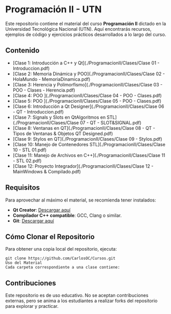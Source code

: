# Programación II - UTN

Este repositorio contiene el material del curso **Programación II** dictado en la Universidad Tecnológica Nacional (UTN). Aquí encontrarás recursos, ejemplos de código y ejercicios prácticos desarrollados a lo largo del curso.

## Contenido

- [Clase 1: Introducción a C++ y Qt](./ProgramacionII/Clases/Clase 01 - Introduccion.pdf)
- [Clase 2: Memoria Dinámica y POO](./ProgramacionII/Clases/Clase 02 - HolaMundo - MemoriaDinamica.pdf)
- [Clase 3: Herencia y Polimorfismo](./ProgramacionII/Clases/Clase 03 - POO - Clases - Herencia.pdf)
- [Clase 4: POO ](./ProgramacionII/Clases/Clase 04 - POO - Clases.pdf)
- [Clase 5: POO ](./ProgramacionII/Clases/Clase 05 - POO - Clases.pdf)
- [Clase 6: Introducción a Qt Designer](./ProgramacionII/Clases/Clase 06 - QT - Introduccion.pdf)
- [Clase 7: Signals y Slots en QtAlgoritmos en STL](./ProgramacionII/Clases/Clase 07 - QT - SLOT&SIGNAL.pdf)
- [Clase 8: Ventanas en QT](./ProgramacionII/Clases/Clase 08 - QT - Tipos de Ventanas  & Objetos QT Designed.pdf)
- [Clase 9: Stylos en QT](./ProgramacionII/Clases/Clase 09 - Stylos.pdf)
- [Clase 10: Manejo de Contenedores STL](./ProgramacionII/Clases/Clase 10 - STL 01.pdf)
- [Clase 11: Manejo de Archivos en C++](./ProgramacionII/Clases/Clase 11 - STL 02.pdf)
- [Clase 12: Proyecto Integrador](./ProgramacionII/Clases/Clase 12 - MainWindows & Compilado.pdf)

## Requisitos

Para aprovechar al máximo el material, se recomienda tener instalados:

- **Qt Creator**: [Descargar aquí](https://www.qt.io/download)
- **Compilador C++ compatible**: GCC, Clang o similar.
- **Git**: [Descargar aquí](https://git-scm.com/downloads)

## Cómo Clonar el Repositorio

Para obtener una copia local del repositorio, ejecuta:
```
git clone https://github.com/CarlosOC/Cursos.git
Uso del Material
Cada carpeta correspondiente a una clase contiene:
```

## Contribuciones
Este repositorio es de uso educativo. No se aceptan contribuciones externas, pero se anima a los estudiantes a realizar forks del repositorio para explorar y practicar.
